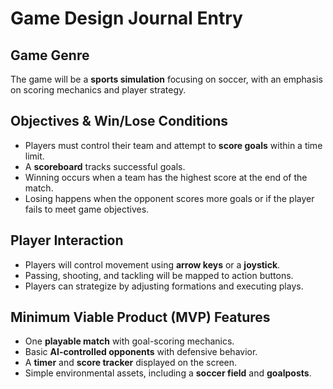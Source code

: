 # Game Design Journal Entry

## Game Genre
The game will be a **sports simulation** focusing on soccer, with an emphasis on scoring mechanics and player strategy.

## Objectives & Win/Lose Conditions
- Players must control their team and attempt to **score goals** within a time limit.
- A **scoreboard** tracks successful goals.
- Winning occurs when a team has the highest score at the end of the match.
- Losing happens when the opponent scores more goals or if the player fails to meet game objectives.

## Player Interaction
- Players will control movement using **arrow keys** or a **joystick**.
- Passing, shooting, and tackling will be mapped to action buttons.
- Players can strategize by adjusting formations and executing plays.

## Minimum Viable Product (MVP) Features
- One **playable match** with goal-scoring mechanics.
- Basic **AI-controlled opponents** with defensive behavior.
- A **timer** and **score tracker** displayed on the screen.
- Simple environmental assets, including a **soccer field** and **goalposts**.
